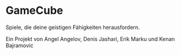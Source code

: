# GameCube
Spiele, die deine geistigen Fähigkeiten herausfordern.

Ein Projekt von Angel Angelov, Denis Jashari, Erik Marku und Kenan Bajramovic
